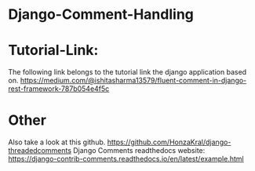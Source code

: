 # Django-Comment-Handling
# Tutorial-Link:
The following link belongs to the tutorial link the django application based on. https://medium.com/@ishitasharma13579/fluent-comment-in-django-rest-framework-787b054e4f5c

# Other
Also take a look at this github. https://github.com/HonzaKral/django-threadedcomments
Django Comments readthedocs website: https://django-contrib-comments.readthedocs.io/en/latest/example.html